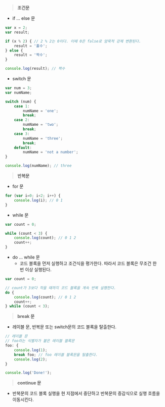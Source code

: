 > **조건문**

- if ... else 문

```jsx
var x = 2;
var result;

if (x % 2) { // 2 % 2는 0이다. 이때 0은 false로 암묵적 강제 변환된다.
	result = '홀수';
} else {
	result = '짝수';
}

console.log(result); // 짝수
```

- switch 문

```jsx
var num = 3;
var numName;

switch (num) {
	case 1: 
		numName = 'one';
		break;
	case 2:
		numName = 'two';
		break;
	case 3:
		numName = 'three';
		break;
	default:
		numName = 'not a number';
}

console.log(numName); // three
```

> **반복문**

- for 문

```jsx
for (var i=0; i<2; i++) {
	console.log(i); // 0 1
}
```

- while 문

```jsx
var count = 0;

while (count < 3) {
	console.log(count); // 0 1 2
	count++;
}
```

- do ... while 문
    - 코드 블록을 먼저 실행하고 조건식을 평가한다. 따라서 코드 블록은 무조건 한 번 이상 실행된다.

```jsx
var count = 0;

// count가 3보다 작을 때까지 코드 블록을 계속 반복 실행한다.
do {
	console.log(count); // 0 1 2
	count++;
} while (count < 3);
```

> **break 문**

- 레이블 문, 반복문 또는 switch문의 코드 블록을 탈출한다.

```jsx
// 레이블 문
// foo라는 식별자가 붙은 레이블 블록문
foo: {
	console.log(1);
	break foo; // foo 레이블 블록문을 탈출한다.
	console.log(2);
}

console.log('Done!');
```

> **continue 문**

- 반복문의 코드 블록 실행을 현 지점에서 중단하고 반복문의 증감식으로 실행 흐름을 이동시킨다.